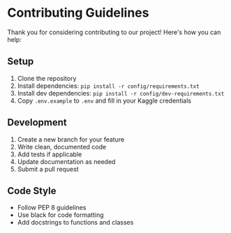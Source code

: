 # Contributing Guidelines

Thank you for considering contributing to our project! Here's how you can help:

## Setup
1. Clone the repository
2. Install dependencies: `pip install -r config/requirements.txt`
3. Install dev dependencies: `pip install -r config/dev-requirements.txt`
4. Copy `.env.example` to `.env` and fill in your Kaggle credentials

## Development
1. Create a new branch for your feature
2. Write clean, documented code
3. Add tests if applicable
4. Update documentation as needed
5. Submit a pull request

## Code Style
- Follow PEP 8 guidelines
- Use black for code formatting
- Add docstrings to functions and classes
